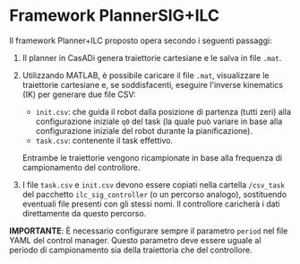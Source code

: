 # Framework PlannerSIG+ILC

Il framework Planner+ILC proposto opera secondo i seguenti passaggi:

1. Il planner in CasADi genera traiettorie cartesiane e le salva in file `.mat`.
   
2. Utilizzando MATLAB, è possibile caricare il file `.mat`, visualizzare le traiettorie cartesiane e, se soddisfacenti, eseguire l'inverse kinematics (IK) per generare due file CSV:
    - `init.csv`: che guida il robot dalla posizione di partenza (tutti zeri) alla configurazione iniziale `q0` del task (la quale può variare in base alla configurazione iniziale del robot durante la pianificazione).
    - `task.csv`: contenente il task effettivo.

   Entrambe le traiettorie vengono ricampionate in base alla frequenza di campionamento del controllore.

3. I file `task.csv` e `init.csv` devono essere copiati nella cartella `/csv_task` del pacchetto `ilc_sig_controller` (o un percorso analogo), sostituendo eventuali file presenti con gli stessi nomi. Il controllore caricherà i dati direttamente da questo percorso.

**IMPORTANTE**: È necessario configurare sempre il parametro `period` nel file YAML del control manager. Questo parametro deve essere uguale al periodo di campionamento sia della traiettoria che del controllore.

